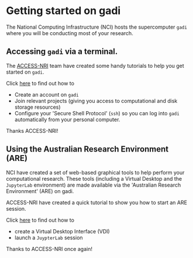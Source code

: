 # Getting started on gadi

The National Computing Infrastructure (NCI) hosts the supercomputer `gadi` where you will be conducting most of your research.

## Accessing `gadi` via a terminal.

The [ACCESS-NRI]([https://www.access-nri.org.au) team have created some handy tutorials to help you get started on `gadi`.

Click [here](https://access-hive.org.au/getting_started/set_up_nci_account/) to find out how to 
- Create an account on `gadi`
- Join relevant projects (giving you access to computational and disk storage resources)
- Configure your 'Secure Shell Protocol' (`ssh`) so you can log into `gadi` automatically from your personal computer.

Thanks ACCESS-NRI!

## Using the Australian Research Environment (ARE)

NCI have created a set of web-based graphical tools to help perform your computational research. These tools (including a Virtual Desktop and the `JupyterLab` environment) are made available via the 'Australian Research Environment' (ARE) on gadi.

ACCESS-NRI have created a quick tutorial to show you how to start an ARE session.

Click [here](https://access-hive.org.au/getting_started/are/) to find out how to 
- create a Virtual Desktop Interface (VDI)
- launch a `JuypterLab` session

Thanks to ACCESS-NRI once again!
